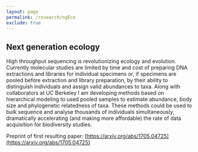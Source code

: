 ```yaml
---
layout: page
permalink: /research/ngEco
exclude: true
---
```


## Next generation ecology 

High throughput sequencing is revolutionizing ecology and evolution.  Currently molecular studies are limited by time and cost of preparing DNA extractions and libraries for individual specimens or, if specimens are pooled before extraction and library preparation, by their ability to distinguish individuals and assign valid abundances to taxa.  Along with collaborators at UC Berkeley I am developing methods based on hierarchical modeling to used pooled samples to estimate abundance, body size and phylogenetic relatedness of taxa.  These methods could be used to bulk sequence and analyse thousands of individuals simultaneously, dramatically accelerating (and making more affordable) the rate of data acquisition for biodiversity studies.

Preprint of first resulting paper: [https://arxiv.org/abs/1705.04725](https://arxiv.org/abs/1705.04725)